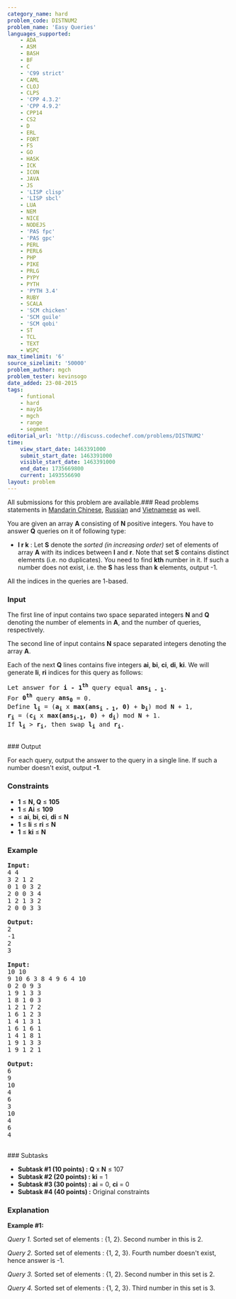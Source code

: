 ```yaml
---
category_name: hard
problem_code: DISTNUM2
problem_name: 'Easy Queries'
languages_supported:
    - ADA
    - ASM
    - BASH
    - BF
    - C
    - 'C99 strict'
    - CAML
    - CLOJ
    - CLPS
    - 'CPP 4.3.2'
    - 'CPP 4.9.2'
    - CPP14
    - CS2
    - D
    - ERL
    - FORT
    - FS
    - GO
    - HASK
    - ICK
    - ICON
    - JAVA
    - JS
    - 'LISP clisp'
    - 'LISP sbcl'
    - LUA
    - NEM
    - NICE
    - NODEJS
    - 'PAS fpc'
    - 'PAS gpc'
    - PERL
    - PERL6
    - PHP
    - PIKE
    - PRLG
    - PYPY
    - PYTH
    - 'PYTH 3.4'
    - RUBY
    - SCALA
    - 'SCM chicken'
    - 'SCM guile'
    - 'SCM qobi'
    - ST
    - TCL
    - TEXT
    - WSPC
max_timelimit: '6'
source_sizelimit: '50000'
problem_author: mgch
problem_tester: kevinsogo
date_added: 23-08-2015
tags:
    - funtional
    - hard
    - may16
    - mgch
    - range
    - segment
editorial_url: 'http://discuss.codechef.com/problems/DISTNUM2'
time:
    view_start_date: 1463391000
    submit_start_date: 1463391000
    visible_start_date: 1463391000
    end_date: 1735669800
    current: 1493556690
layout: problem
---
```

All submissions for this problem are available.###  Read problems statements in [Mandarin Chinese](http://www.codechef.com/download/translated/MAY16/mandarin/DISTNUM2.pdf), [Russian](http://www.codechef.com/download/translated/MAY16/russian/DISTNUM2.pdf) and [Vietnamese](http://www.codechef.com/download/translated/MAY16/vietnamese/DISTNUM2.pdf) as well.

You are given an array **A** consisting of **N** positive integers. You have to answer **Q** queries on it of following type:

- **l r k** : Let **S** denote the _sorted (in increasing order)_ set of elements of array **A** with its indices between **l** and **r**. Note that set **S** contains distinct elements (i.e. no duplicates).
  You need to find **kth** number in it. If such a number does not exist, i.e. the **S** has less than **k** elements, output -1.

All the indices in the queries are 1-based.

### Input

The first line of input contains two space separated integers **N** and **Q** denoting the number of elements in **A**, and the number of queries, respectively.

 The second line of input contains **N** space separated integers denoting the array **A**.

 Each of the next **Q** lines contains five integers **ai**, **bi**, **ci**, **di**, **ki**.
 We will generate **li**, **ri** indices for this query as follows:

<pre>
Let answer for <b>i - 1<sup>th</sup></b> query equal <b>ans<sub>i - 1</sub></b>. 
For <b>0<sup>th</sup></b> query <b>ans<sub>0</sub></b> = 0. 
Define <b>l<sub>i</sub></b> = (<b>a<sub>i</sub></b> x <b>max(ans<sub>i - 1</sub>, 0)</b> + <b>b<sub>i</sub></b>) mod <b>N</b> + 1, 
<b>r<sub>i</sub></b> = (<b>c<sub>i</sub></b> x <b>max(ans<sub>i-1</sub>, 0)</b> + <b>d<sub>i</sub></b>) mod <b>N</b> + 1. 
If <b>l<sub>i</sub></b> > <b>r<sub>i</sub></b>, then swap <b>l<sub>i</sub></b> and <b>r<sub>i</sub></b>.
	
</pre>### Output
For each query, output the answer to the query in a single line. If such a number doesn't exist, output **-1**.

### Constraints

- **1** ≤ **N, Q** ≤ **105**
- **1** ≤ **Ai** ≤ **109**
- ≤ **ai**, **bi**, **ci**, **di** ≤ **N**
- **1** ≤ **li** ≤ **ri** ≤ **N**
- **1** ≤ **ki** ≤ **N**

### Example

<pre><b>Input:</b>
4 4
3 2 1 2
0 1 0 3 2
2 0 0 3 4
1 2 1 3 2
2 0 0 3 3

<b>Output:</b>
2
-1
2
3

<b>Input:</b>
10 10
9 10 6 3 8 4 9 6 4 10
0 2 0 9 3
1 9 1 3 3
1 8 1 0 3
1 2 1 7 2
1 6 1 2 3
1 4 1 3 1
1 6 1 6 1
1 4 1 8 1
1 9 1 3 3
1 9 1 2 1

<b>Output:</b>
6
9
10
4
6
3
10
4
6
4

</pre>### Subtasks
- **Subtask #1 (10 points) :** **Q** x **N** ≤ 107
- **Subtask #2 (20 points) :** **ki** = 1
- **Subtask #3 (30 points) :** **ai** = 0, **ci** = 0
- **Subtask #4 (40 points) :** Original constraints

### Explanation

**Example #1:**

_Query 1._ Sorted set of elements : {1, 2}. Second number in this is 2.

_Query 2._ Sorted set of elements : {1, 2, 3}. Fourth number doesn't exist, hence answer is -1.

_Query 3._ Sorted set of elements : {1, 2}. Second number in this set is 2.

_Query 4._ Sorted set of elements : {1, 2, 3}. Third number in this set is 3.
